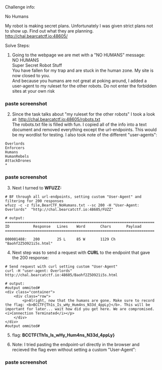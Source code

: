 Challenge info:

No Humans

My robot is making secret plans. Unfortunately I was given strict plans not to show up. Find out what they are planning.<br>
http://chal.bearcatctf.io:48605/ 

Solve Steps:

1. Going to the webpage we are met with a "NO HUMANS" message:<br>
NO HUMANS<br>
Super Secret Robot Stuff<br>
You have fallen for my trap and are stuck in the human zone. My site is now closed to you.<br>
And because you humans are not great at poking around, I added a user-agent to my ruleset for the other robots. Do not enter the forbidden sites at your own risk<br>

### paste screenshot

2. Since the task talks about "my ruleset for the other robots" I took a look at: http://chal.bearcatctf.io:48605/robots.txt<br>
The robots.txt file is filled with fun. I copied all of the info into a text document and removed everything except the url-endpoints.
This would be my wordlist for testing. I also took note of the different "user-agents":
```
Overlords
Enforcers
Humans
HumanRebels
AttackDrones
*
```
### paste screenshot

3. Next I turned to **WFUZZ:**
```
# BF through all url-endpoints, setting custom "User-Agent" and filtering for 200 responses
wfuzz -c -z file,BearCTF_NoHumans.txt --sc 200 -H "User-Agent: Overlords"  "http://chal.bearcatctf.io:48605/FUZZ"

# output:
=====================================================================
ID           Response   Lines    Word       Chars       Payload                                                                                         
=====================================================================

000001488:   200        25 L     85 W       1129 Ch     "Baohf2Z5O921i5s.html"
```

4. Next step was to send a request with **CURL** to the endpoint that gave the 200 response:
```
# Send request with curl setting custom "User-Agent"
curl -H "user-agent: Overlords" http://chal.bearcatctf.io:48605/Baohf2Z5O921i5s.html

# output:
#output ommited#
<div class="container">
    <div class="row">
        <p>Alright, now that the humans are gone. Make sure to record the flag: <b>BCCTF{Th1s_Is_wHy_Hum4ns_N33d_4ppLy}</b>. This will be important for later... wait how did you get here. We are compromised. <i>Connection Terminated</i></p>
    </div>
</div>
#output ommited#

```

5. flag: **BCCTF{Th1s_Is_wHy_Hum4ns_N33d_4ppLy}**

6. Note: I tried pasting the endpoint-url directly in the browser and recieved the flag even without setting a custom "User-Agent":
### paste screenshot
